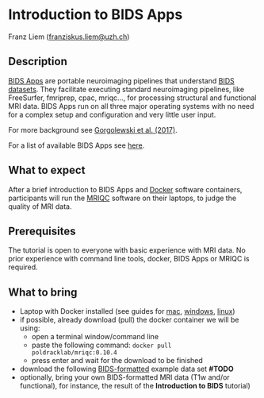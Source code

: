 
# Introduction to BIDS Apps
Franz Liem (franziskus.liem@uzh.ch)

## Description
[BIDS Apps](http://bids-apps.neuroimaging.io) are portable neuroimaging
pipelines that understand [BIDS datasets](http://bids.neuroimaging.io).
They facilitate executing standard neuroimaging pipelines,
like FreeSurfer, fmriprep, cpac, mriqc..., for processing structural and
functional MRI data.
BIDS Apps run on all three major operating systems with no need for a
complex setup and configuration and very little user input.


For more background see [Gorgolewski et al. (2017)](http://journals.plos.org/ploscompbiol/article?id=10.1371/journal.pcbi.1005209).

For a list of available BIDS Apps see
[here](http://bids-apps.neuroimaging.io/apps/).


## What to expect
After a brief introduction to BIDS Apps and [Docker](http://docker.com)
software containers, participants will run the
[MRIQC](http://mriqc.readthedocs.io/en/latest/)
software on their laptops, to judge the quality of MRI data.

## Prerequisites
The tutorial is open to everyone with basic experience with MRI data.
No prior experience with command line tools, docker, BIDS Apps or
MRIQC is required.

## What to bring
* Laptop with Docker installed
(see guides for
[mac](https://docs.docker.com/docker-for-mac/install/),
[windows](https://docs.docker.com/docker-for-windows/install/),
[linux](https://docs.docker.com/install/linux/docker-ce/ubuntu/))
* if possible, already download (pull) the docker container we will be
using:
    * open a terminal window/command line
    * paste the following command: `docker pull poldracklab/mriqc:0.10.4`
    * press enter and wait for the download to be finished
* download the following [BIDS-formatted](http://bids.neuroimaging.io)
example data set **#TODO**
*  optionally, bring your own BIDS-formatted MRI data
(T1w and/or functional), for instance, the result of the
**Introduction to BIDS** tutorial)
